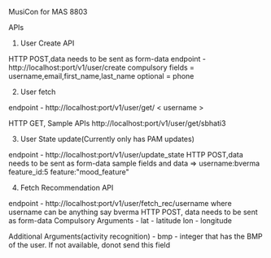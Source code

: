 MusiCon for MAS 8803


APIs

1. User Create API

  HTTP POST,data needs to be sent as form-data
  endpoint - http://localhost:port/v1/user/create
  compulsory fields = username,email,first_name,last_name
  optional = phone



2.  User fetch
  
  endpoint - http://localhost:port/v1/user/get/ < username >

  HTTP GET,
  Sample APIs
  http://localhost:port/v1/user/get/sbhati3


  
3.  User State update(Currently only has PAM updates)
  
  endpoint - http://localhost:port/v1/user/update_state
  HTTP POST,data needs to be sent as form-data
  sample fields and data =>
  username:bverma
  feature_id:5
  feature:"mood_feature"


4.  Fetch Recommendation API

  endpoint - http://localhost:port/v1/user/fetch_rec/username where username can be anything say bverma
  HTTP POST, data needs to be sent as form-data
  Compulsory Arguments - 
  lat - latitude 
  lon - longitude
  
  Additional Arguments(activity recognition) - 
  bmp - integer that has the BMP of the user. If not available, donot send this field
